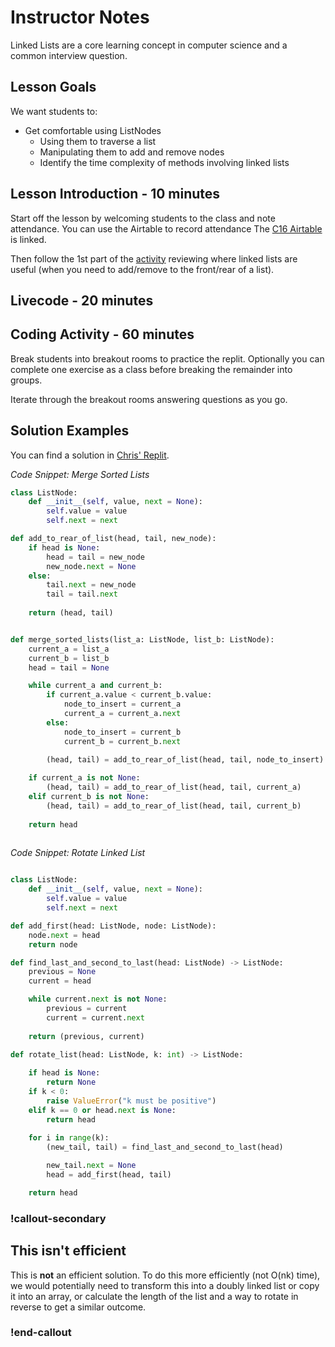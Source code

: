 # Instructor Notes

Linked Lists are a core learning concept in computer science and a common interview question. 

## Lesson Goals

We want students to:

- Get comfortable using ListNodes
  - Using them to traverse a list
  - Manipulating them to add and remove nodes
  - Identify the time complexity of methods involving linked lists

## Lesson Introduction - 10 minutes

Start off the lesson by welcoming students to the class and note attendance. You can use the Airtable to record attendance The [C16 Airtable](https://airtable.com/appkfPQ769uxQLSei/tbl6oiA8ZG1wKUonM/viwgf4wesbLFMlg1L?blocks=hide) is linked.

Then follow the 1st part of the [activity](./02-linked-list-activity.md) reviewing where linked lists are useful (when you need to add/remove to the front/rear of a list).  

## Livecode - 20 minutes

## Coding Activity - 60 minutes

Break students into breakout rooms to practice the replit. Optionally you can complete one exercise as a class before breaking the remainder into groups.

Iterate through the breakout rooms answering questions as you go.

## Solution Examples

You can find a solution in [Chris' Replit](https://replit.com/@ChrisMcAnally/List-Practice-Solution#).

*Code Snippet: Merge Sorted Lists*
```py
class ListNode:
    def __init__(self, value, next = None):
        self.value = value
        self.next = next

def add_to_rear_of_list(head, tail, new_node):
    if head is None:
        head = tail = new_node
        new_node.next = None
    else:
        tail.next = new_node
        tail = tail.next
    
    return (head, tail)


def merge_sorted_lists(list_a: ListNode, list_b: ListNode):
    current_a = list_a
    current_b = list_b
    head = tail = None

    while current_a and current_b:
        if current_a.value < current_b.value:
            node_to_insert = current_a
            current_a = current_a.next
        else:
            node_to_insert = current_b
            current_b = current_b.next

        (head, tail) = add_to_rear_of_list(head, tail, node_to_insert)
    
    if current_a is not None:
        (head, tail) = add_to_rear_of_list(head, tail, current_a)
    elif current_b is not None:
        (head, tail) = add_to_rear_of_list(head, tail, current_b)
    
    return head
        
```

*Code Snippet: Rotate Linked List*

```py

class ListNode:
    def __init__(self, value, next = None):
        self.value = value
        self.next = next

def add_first(head: ListNode, node: ListNode):
    node.next = head
    return node

def find_last_and_second_to_last(head: ListNode) -> ListNode:
    previous = None
    current = head

    while current.next is not None:
        previous = current
        current = current.next
    
    return (previous, current)

def rotate_list(head: ListNode, k: int) -> ListNode:
    
    if head is None:
        return None
    if k < 0:
        raise ValueError("k must be positive")
    elif k == 0 or head.next is None:
        return head
    
    for i in range(k):
        (new_tail, tail) = find_last_and_second_to_last(head)

        new_tail.next = None
        head = add_first(head, tail)

    return head
```

### !callout-secondary

## This isn't efficient

This is **not** an efficient solution.  To do this more efficiently (not O(nk) time), we would potentially need to transform this into a doubly linked list or copy it into an array, or calculate the length of the list and a way to rotate in reverse to get a similar outcome.

### !end-callout

